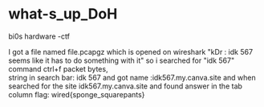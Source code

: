 # what-s_up_DoH
bi0s hardware -ctf

 I got a file named file.pcapgz which is opened on wireshark  "kDr : idk 567 seems like it has to do something with it"
so i searched for "idk 567" 
command
ctrl+f
packet bytes,  
string
in search bar: idk 567
and got name :idk567.my.canva.site
and when searched for the site idk567.my.canva.site
and found answer in the tab column
flag: wired{sponge_squarepants}
